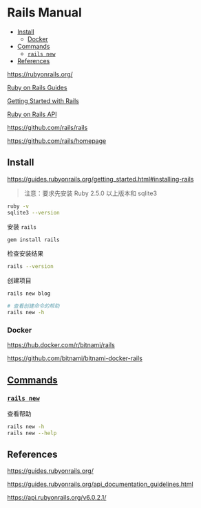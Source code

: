 <!-- omit in toc -->
# Rails Manual

- [Install](#install)
  - [Docker](#docker)
- [Commands](#commands)
  - [`rails new`](#rails-new)
- [References](#references)

<https://rubyonrails.org/>

[Ruby on Rails Guides](https://guides.rubyonrails.org/)

[Getting Started with Rails](https://guides.rubyonrails.org/getting_started.html)

[Ruby on Rails API](https://api.rubyonrails.org/)

<https://github.com/rails/rails>

<https://github.com/rails/homepage>

## Install

<https://guides.rubyonrails.org/getting_started.html#installing-rails>

> 注意：要求先安装 Ruby 2.5.0 以上版本和 sqlite3

```bash
ruby -v
sqlite3 --version
```

安装 `rails`

```bash
gem install rails
```

检查安装结果

```bash
rails --version
```

创建项目

```bash
rails new blog

# 查看创建命令的帮助
rails new -h
```

### Docker

<https://hub.docker.com/r/bitnami/rails>

<https://github.com/bitnami/bitnami-docker-rails>

## [Commands](https://guides.rubyonrails.org/command_line.html)

### [`rails new`](https://guides.rubyonrails.org/command_line.html#rails-new)

查看帮助

```bash
rails new -h
rails new --help
```

## References

<https://guides.rubyonrails.org/>

<https://guides.rubyonrails.org/api_documentation_guidelines.html>

<https://api.rubyonrails.org/v6.0.2.1/>
